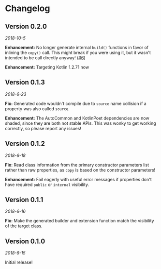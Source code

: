 Changelog
=========

Version 0.2.0
----------------------------

_2018-10-5_

**Enhancement:** No longer generate internal `build()` functions in favor of inlining the `copy()` call. This might break if you were using it, but it wasn't intended to be call directly anyway! ([#6](https://github.com/hzsweers/copydynamic/pull/6))

**Enhancement:** Targeting Kotlin 1.2.71 now

Version 0.1.3
----------------------------

_2018-6-23_

**Fix:** Generated code wouldn't compile due to `source` name collision if a property was also called `source`.

**Enhancement:** The AutoCommon and KotlinPoet dependencies are now shaded, since they are both not stable APIs. This was wonky to get working correctly, so please report any issues!

Version 0.1.2
----------------------------

_2018-6-18_

**Fix:** Read class information from the primary constructor parameters list rather than raw properties, as `copy` is based on the constructor parameters!

**Enhancement:** Fail eagerly with useful error messages if properties don't have required `public` or `internal` visibility.

Version 0.1.1
----------------------------

_2018-6-16_

**Fix:** Make the generated builder and extension function match the visibility of the target class.

Version 0.1.0
----------------------------

_2018-6-15_

Initial release!
